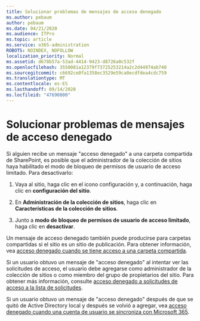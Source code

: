 ```yaml
---
title: Solucionar problemas de mensajes de acceso denegado
ms.author: pebaum
author: pebaum
ms.date: 04/21/2020
ms.audience: ITPro
ms.topic: article
ms.service: o365-administration
ROBOTS: NOINDEX, NOFOLLOW
localization_priority: Normal
ms.assetid: d678b57a-53ad-4414-9423-d8726a0c532f
ms.openlocfilehash: 3550081a12379f73725253214a2c2d44974ab740
ms.sourcegitcommit: c6692ce0fa1358ec3529e59ca0ecdfdea4cdc759
ms.translationtype: MT
ms.contentlocale: es-ES
ms.lasthandoff: 09/14/2020
ms.locfileid: "47690800"
---
```

# <a name="troubleshoot-access-denied-messages"></a>Solucionar problemas de mensajes de acceso denegado

Si alguien recibe un mensaje "acceso denegado" a una carpeta compartida de SharePoint, es posible que el administrador de la colección de sitios haya habilitado el modo de bloqueo de permisos de usuario de acceso limitado. Para desactivarlo: 
  
1. Vaya al sitio, haga clic en el icono configuración y, a continuación, haga clic en **configuración del sitio**.
    
2. En **Administración de la colección de sitios**, haga clic en **Características de la colección de sitios**.
    
3. Junto a **modo de bloqueo de permisos de usuario de acceso limitado**, haga clic en **desactivar**.
    
Un mensaje de acceso denegado también puede producirse para carpetas compartidas si el sitio es un sitio de publicación. Para obtener información, vea [acceso denegado cuando se tiene acceso a una carpeta compartida](https://go.microsoft.com/fwlink/?linkid=2004317).
  
Si un usuario obtuvo un mensaje de "acceso denegado" al intentar ver las solicitudes de acceso, el usuario debe agregarse como administrador de la colección de sitios o como miembro del grupo de propietarios del sitio. Para obtener más información, consulte [acceso denegado a solicitudes de acceso a la lista de solicitudes](https://go.microsoft.com/fwlink/?linkid=2004220).
  
Si un usuario obtuvo un mensaje de "acceso denegado" después de que se quitó de Active Directory local y después se volvió a agregar, vea [acceso denegado cuando una cuenta de usuario se sincroniza con Microsoft 365](https://go.microsoft.com/fwlink/?linkid=2004318).
  

